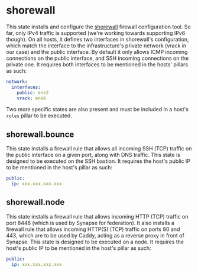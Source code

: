 # shorewall

This state installs and configure the [shorewall](http://www.shorewall.net/) firewall configuration tool. So far, only IPv4 traffic is supported (we're working towards supporting IPv6 though). On all hosts, it defines two interfaces in shorewall's configuration, which match the interface to the infrastructure's private network (vrack in our case) and the public interface. By default it only allows ICMP incoming connections on the public interface, and SSH incoming connections on the private one. It requires both interfaces to be mentioned in the hosts' pillars as such:

```yaml
network:
  interfaces:
    public: ens3
    vrack: ens6
```

Two more specific states are also present and must be included in a host's `roles` pillar to be executed.

## shorewall.bounce

This state installs a firewall rule that allows all incoming SSH (TCP) traffic on the public interface on a given port, along with DNS traffic. This state is designed to be executed on the SSH bastion. It requires the host's public IP to be mentioned in the host's pillar as such:

```yaml
public:
  ip: xxx.xxx.xxx.xxx
```

## shorewall.node

This state installs a firewall rule that allows incoming HTTP (TCP) traffic on port 8448 (which is used by Synapse for federation). It also installs a firewall rule that allows incoming HTTP(S) (TCP) traffic on ports 80 and 443, which are to be used by Caddy, acting as a reverse proxy in front of Synapse. This state is designed to be executed on a node. It requires the host's public IP to be mentioned in the host's pillar as such:

```yaml
public:
  ip: xxx.xxx.xxx.xxx
```
